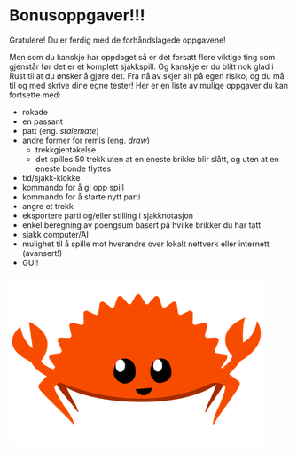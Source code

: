 # Bonusoppgaver!!!

Gratulere! Du er ferdig med de forhåndslagede oppgavene!

Men som du kanskje har oppdaget så er det forsatt flere viktige ting som gjenstår før det er et komplett sjakkspill. 
Og kanskje er du blitt nok glad i Rust til at du ønsker å gjøre det. Fra nå av skjer alt på egen risiko, og du må 
til og med skrive dine egne tester! Her er en liste av mulige oppgaver du kan fortsette med:

- rokade
- en passant
- patt (eng. _stalemate_)
- andre former for remis (eng. _draw_)
  - trekkgjentakelse
  - det spilles 50 trekk uten at en eneste brikke blir slått, og uten at en eneste bonde flyttes
- tid/sjakk-klokke
- kommando for å gi opp spill 
- kommando for å starte nytt parti
- angre et trekk
- eksportere parti og/eller stilling i sjakknotasjon
- enkel beregning av poengsum basert på hvilke brikker du har tatt
- sjakk computer/AI
- mulighet til å spille mot hverandre over lokalt nettverk eller internett (avansert!)
- GUI!

![](../../images/happy_ferris.png)